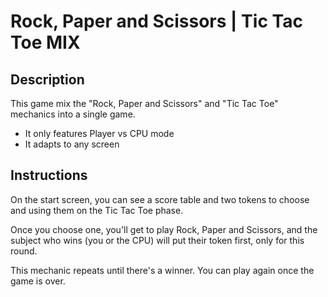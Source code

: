 # Rock, Paper and Scissors | Tic Tac Toe MIX
## Description
This game mix the "Rock, Paper and Scissors" and "Tic Tac Toe" mechanics into a single game.
- It only features Player vs CPU mode
- It adapts to any screen

## Instructions
On the start screen, you can see a score table and two tokens to choose and using them on the Tic Tac Toe phase.

Once you choose one, you'll get to play Rock, Paper and Scissors, and the subject who wins (you or the CPU) will put their token first, only for this round.

This mechanic repeats until there's a winner. You can play again once the game is over.

